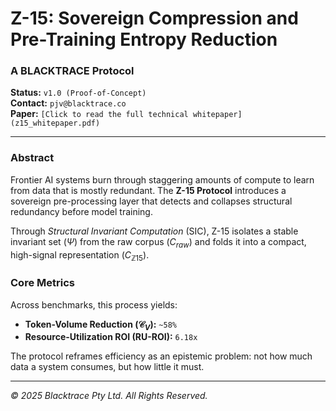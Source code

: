 # Z-15: Sovereign Compression and Pre-Training Entropy Reduction

### A BLACKTRACE Protocol
**Status:** `v1.0 (Proof-of-Concept)`  
**Contact:** `pjv@blacktrace.co`  
**Paper:** `[Click to read the full technical whitepaper](z15_whitepaper.pdf)`

---

### Abstract

Frontier AI systems burn through staggering amounts of compute to learn from data that is mostly redundant. The **Z-15 Protocol** introduces a sovereign pre-processing layer that detects and collapses structural redundancy before model training.

Through *Structural Invariant Computation* (SIC), Z-15 isolates a stable invariant set ($\Psi$) from the raw corpus ($C_{raw}$) and folds it into a compact, high-signal representation ($C_{\mathbb{Z}15}$).

### Core Metrics

Across benchmarks, this process yields:

* **Token-Volume Reduction ($\mathcal{C}_V$):** `~58%`
* **Resource-Utilization ROI (RU-ROI):** `6.18x`

The protocol reframes efficiency as an epistemic problem: not how much data a system consumes, but how little it must.

---
*© 2025 Blacktrace Pty Ltd. All Rights Reserved.*
